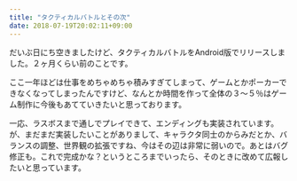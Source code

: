 ```yaml
---
title: "タクティカルバトルとその次"
date: 2018-07-19T20:02:11+09:00
---
```


だいぶ日にち空きましたけど、タクティカルバトルをAndroid版でリリースしました。２ヶ月くらい前のことです。
<!--more-->

ここ一年ほどは仕事をめちゃめちゃ積みすぎてしまって、ゲームとかポーカーできなくなってしまったんですけど、なんとか時間を作って全体の３〜５％はゲーム制作に今後もあてていきたいと思っております。



一応、ラスボスまで通しでプレイできて、エンディングも実装されています。が、まだまだ実装したいことがありまして、キャラクタ同士のからみだとか、バランスの調整、世界観の拡張ですね、今はその辺は非常に弱いので。あとはバグ修正も。これで完成かな？というところまでいったら、そのときに改めて広報したいと思っています。
